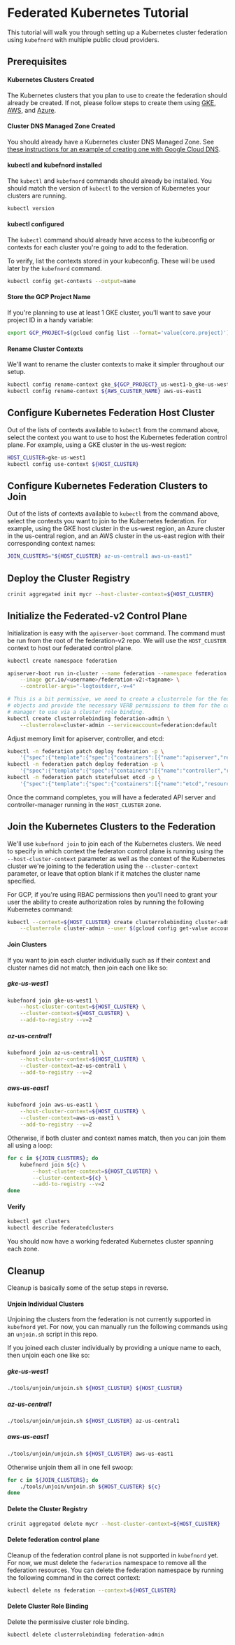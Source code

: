 # Federated Kubernetes Tutorial

This tutorial will walk you through setting up a Kubernetes cluster federation
using `kubefnord` with multiple public cloud providers.

## Prerequisites

#### Kubernetes Clusters Created

The Kubernetes clusters that you plan to use to create the federation should already be created. If not, please
follow steps to create them using [GKE](kubernetes-cluster-gke-federation.md), [AWS](kubernetes-cluster-aws.md),
and [Azure](kubernetes-cluster-azure.md).

#### Cluster DNS Managed Zone Created

You should already have a Kubernetes cluster DNS Managed Zone. See
[these instructions for an example of creating one with Google Cloud DNS](kubernetes-cluster-gke-federation.md#cluster-dns-managed-zone).

#### kubectl and kubefnord installed

The `kubectl` and `kubefnord` commands should already be installed. You should
match the version of `kubectl` to the version of Kubernetes
your clusters are running.

```bash
kubectl version
```

#### kubectl configured

The `kubectl` command should already have access to the kubeconfig or contexts for each cluster you're going to add to the federation.

To verify, list the contexts stored in your kubeconfig. These will be used
later by the `kubefnord` command.

```bash
kubectl config get-contexts --output=name
```

#### Store the GCP Project Name

If you're planning to use at least 1 GKE cluster, you'll want to save your project ID in a handy variable:

```bash
export GCP_PROJECT=$(gcloud config list --format='value(core.project)')
```

#### Rename Cluster Contexts

We'll want to rename the cluster contexts to make it simpler throughout our
setup.

```bash
kubectl config rename-context gke_${GCP_PROJECT}_us-west1-b_gke-us-west1 gke-us-west1
kubectl config rename-context ${AWS_CLUSTER_NAME} aws-us-east1
```

## Configure Kubernetes Federation Host Cluster

Out of the lists of contexts available to `kubectl` from the command above, select the context you want to use to host the Kubernetes
federation control plane. For example, using a GKE cluster in the us-west region:

```bash
HOST_CLUSTER=gke-us-west1
kubectl config use-context ${HOST_CLUSTER}
```

## Configure Kubernetes Federation Clusters to Join

Out of the lists of contexts available to `kubectl` from the command above, select the contexts you want to join to the Kubernetes
federation. For example, using the GKE host cluster in the us-west region, an Azure cluster in the us-central region, and an AWS cluster
in the us-east region with their corresponding context names:

```bash
JOIN_CLUSTERS="${HOST_CLUSTER} az-us-central1 aws-us-east1"
```

## Deploy the Cluster Registry

```bash
crinit aggregated init mycr --host-cluster-context=${HOST_CLUSTER}
```

## Initialize the Federated-v2 Control Plane

Initialization is easy with the `apiserver-boot` command. The command must be
run from the root of the federation-v2 repo. We will use the `HOST_CLUSTER`
context to host our federated control plane.
<!--TODO: update with DNS instructions once available.
Replace the `--dns-zone-name` parameter to match the DNS zone name you used when you created your DNS zone.
**Be sure to include the trailing `.` in the DNS zone name**.
-->

<!--TODO
`apiserver-boot` will set some defaults if you do not override them on the command line.
For example, you can pass `--image` to specify a different version of the
federation API server and controller manager. By default, the image version it pulls will
match the version of `kubefnord` you are using.
-->

<!--
```bash
# Restrictive API server permissions
kubectl create rolebinding -n kube-system \
    federation.k8s.io:extension-apiserver-authentication-reader \
    --role=extension-apiserver-authentication-reader \
    --serviceaccount=federation:default

kubectl create clusterrolebinding federation.k8s.io:apiserver-auth-delegator \
    --clusterrole=system:auth-delegator \
    --serviceaccount=federation:default
```
-->

```bash
kubectl create namespace federation

apiserver-boot run in-cluster --name federation --namespace federation \
    --image gcr.io/<username>/federation-v2:<tagname> \
    --controller-args="-logtostderr,-v=4"

# This is a bit permissive, we need to create a clusterrole for the federation
# objects and provide the necessary VERB permissions to them for the controller
# manager to use via a cluster role binding.
kubectl create clusterrolebinding federation-admin \
    --clusterrole=cluster-admin --serviceaccount=federation:default
```

Adjust memory limit for apiserver, controller, and etcd:

```bash
kubectl -n federation patch deploy federation -p \
    '{"spec":{"template":{"spec":{"containers":[{"name":"apiserver","resources":{"limits":{"memory":"128Mi"},"requests":{"memory":"64Mi"}}}]}}}}'
kubectl -n federation patch deploy federation -p \
    '{"spec":{"template":{"spec":{"containers":[{"name":"controller","resources":{"limits":{"memory":"128Mi"},"requests":{"memory":"64Mi"}}}]}}}}'
kubectl -n federation patch statefulset etcd -p \
    '{"spec":{"template":{"spec":{"containers":[{"name":"etcd","resources":{"limits":{"memory":"128Mi"},"requests":{"memory":"64Mi"}}}]}}}}'
```

Once the command completes, you will have a federated API server and
controller-manager running in the `HOST_CLUSTER` zone.

## Join the Kubernetes Clusters to the Federation

We'll use `kubefnord join` to join each of the Kubernetes clusters. We need to
specify in which context the federaton control plane is running using the
`--host-cluster-context` parameter as well as the context of the Kubernetes
cluster we're joining to the federation using the `--cluster-context`
parameter, or leave that option blank if it matches the cluster name specified.

For GCP, if you're using RBAC permissions then you'll need to grant your user
the ability to create authorization roles by running the following Kubernetes
command:

```bash
kubectl --context=${HOST_CLUSTER} create clusterrolebinding cluster-admin-binding \
    --clusterrole cluster-admin --user $(gcloud config get-value account)
```

#### Join Clusters

If you want to join each cluster individually such as if their context and cluster names did not match, then join each one like so:

##### gke-us-west1

```bash
kubefnord join gke-us-west1 \
    --host-cluster-context=${HOST_CLUSTER} \
    --cluster-context=${HOST_CLUSTER} \
    --add-to-registry --v=2
```

##### az-us-central1

```bash
kubefnord join az-us-central1 \
    --host-cluster-context=${HOST_CLUSTER} \
    --cluster-context=az-us-central1 \
    --add-to-registry --v=2
```

##### aws-us-east1

```bash
kubefnord join aws-us-east1 \
    --host-cluster-context=${HOST_CLUSTER} \
    --cluster-context=aws-us-east1 \
    --add-to-registry --v=2
```

Otherwise, if both cluster and context names match, then you can join them all
using a loop:

```bash
for c in ${JOIN_CLUSTERS}; do
    kubefnord join ${c} \
        --host-cluster-context=${HOST_CLUSTER} \
        --cluster-context=${c} \
        --add-to-registry --v=2
done
```

#### Verify

```bash
kubectl get clusters
kubectl describe federatedclusters
```

You should now have a working federated Kubernetes cluster spanning each zone.

## Cleanup

Cleanup is basically some of the setup steps in reverse.

#### Unjoin Individual Clusters

Unjoining the clusters from the federation is not currently supported in
`kubefnord` yet. For now, you can manually run the following commands using an
`unjoin.sh` script in this repo.

If you joined each cluster individually by providing a unique name to each, then unjoin each one like so:

##### gke-us-west1

```bash
./tools/unjoin/unjoin.sh ${HOST_CLUSTER} ${HOST_CLUSTER}
```

##### az-us-central1

```bash
./tools/unjoin/unjoin.sh ${HOST_CLUSTER} az-us-central1
```

##### aws-us-east1

```bash
./tools/unjoin/unjoin.sh ${HOST_CLUSTER} aws-us-east1
```

Otherwise unjoin them all in one fell swoop:

```bash
for c in ${JOIN_CLUSTERS}; do
    ./tools/unjoin/unjoin.sh ${HOST_CLUSTER} ${c}
done
```

#### Delete the Cluster Registry

```bash
crinit aggregated delete mycr --host-cluster-context=${HOST_CLUSTER}
```

#### Delete federation control plane

Cleanup of the federation control plane is not supported in `kubefnord` yet.
For now, we must delete the `federation` namespace to remove all the federation
resources.  You can delete the federation namespace by running the following
command in the correct context:

```bash
kubectl delete ns federation --context=${HOST_CLUSTER}
```

#### Delete Cluster Role Binding

Delete the permissive cluster role binding.

```bash
kubectl delete clusterrolebinding federation-admin
```
